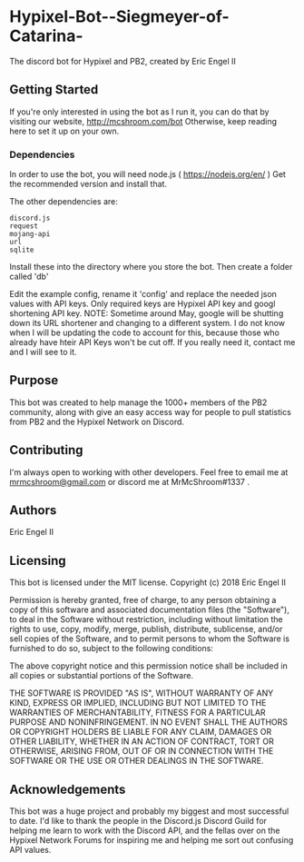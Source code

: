 # Hypixel-Bot--Siegmeyer-of-Catarina-
The discord bot for Hypixel and PB2, created by Eric Engel II

## Getting Started

If you're only interested in using the bot as I run it, you can do that by visiting our website, http://mcshroom.com/bot 
Otherwise, keep reading here to set it up on your own.

### Dependencies

In order to use the bot, you will need node.js ( https://nodejs.org/en/ ) Get the recommended version and install that.

The other dependencies are:
```
discord.js
request
mojang-api
url
sqlite
```
Install these into the directory where you store the bot. Then create a folder called 'db'

Edit the example config, rename it 'config' and replace the needed json values with API keys. Only required keys are Hypixel API key and googl shortening API key.
NOTE: Sometime around May, google will be shutting down its URL shortener and changing to a different system. I do not know when I will be updating the code to account for this, because those who already have hteir API Keys won't be cut off. If you really need it, contact me and I will see to it.

## Purpose

This bot was created to help manage the 1000+ members of the PB2 community, along with give an easy access way for people to pull statistics from PB2 and the Hypixel Network on Discord.

## Contributing

I'm always open to working with other developers. Feel free to email me at mrmcshroom@gmail.com or discord me at MrMcShroom#1337 .

## Authors

Eric Engel II

## Licensing 

This bot is licensed under the MIT license.
Copyright (c) 2018 Eric Engel II

Permission is hereby granted, free of charge, to any person obtaining a copy
of this software and associated documentation files (the "Software"), to deal
in the Software without restriction, including without limitation the rights
to use, copy, modify, merge, publish, distribute, sublicense, and/or sell
copies of the Software, and to permit persons to whom the Software is
furnished to do so, subject to the following conditions:

The above copyright notice and this permission notice shall be included in all
copies or substantial portions of the Software.

THE SOFTWARE IS PROVIDED "AS IS", WITHOUT WARRANTY OF ANY KIND, EXPRESS OR
IMPLIED, INCLUDING BUT NOT LIMITED TO THE WARRANTIES OF MERCHANTABILITY,
FITNESS FOR A PARTICULAR PURPOSE AND NONINFRINGEMENT. IN NO EVENT SHALL THE
AUTHORS OR COPYRIGHT HOLDERS BE LIABLE FOR ANY CLAIM, DAMAGES OR OTHER
LIABILITY, WHETHER IN AN ACTION OF CONTRACT, TORT OR OTHERWISE, ARISING FROM,
OUT OF OR IN CONNECTION WITH THE SOFTWARE OR THE USE OR OTHER DEALINGS IN THE
SOFTWARE.

## Acknowledgements

This bot was a huge project and probably my biggest and most successful to date. I'd like to thank the people in the Discord.js Discord Guild for helping me learn to work with the Discord API, and the fellas over on the Hypixel Network Forums for inspiring me and helping me sort out confusing API values.
